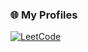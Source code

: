 ### 🌐 My Profiles
[![LeetCode](https://img.shields.io/badge/LeetCode-Profile-orange?logo=leetcode&logoColor=white)](https://leetcode.com/Jezzy14)
